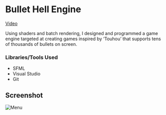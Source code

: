 # Bullet Hell Engine
[Video](https://www.youtube.com/watch?v=hGOyKBPtKBg)

Using shaders and batch rendering, I designed and programmed a game engine targeted at creating games inspired by ‘Touhou’ that supports tens of thousands of bullets on screen.

### Libraries/Tools Used
- SFML
- Visual Studio
- Git

## Screenshot
![Menu](https://i.ibb.co/whSN91K/image.png)
